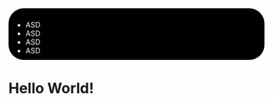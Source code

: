 <!DOCTYPE html>
<html lang="en">
<head>
    <meta charset="UTF-8">
    <meta http-equiv="X-UA-Compatible" content="IE=edge">
    <meta name="viewport" content="width=device-width, initial-scale=1.0">
    <title>J0rd1S3rr4n0</title>
    <style>
        *{
            margin:0;
            padding:0;
        }
        nav{
            background-color:black;
            color:white;
            padding: 10px;
            border-radius:30px;
        }
    </style>
</head>
<body>
    <nav>
        <ul>
            <li>ASD</li>
            <li>ASD</li>
            <li>ASD</li>
            <li>ASD</li>
        </ul>
    </nav>
    <h1>Hello World!</h1>
</body>
</html>

